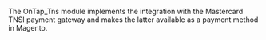 The OnTap_Tns module implements the integration with the Mastercard TNSI payment gateway and makes the latter available as a payment method in Magento.
